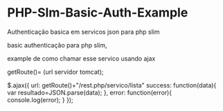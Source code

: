 # PHP-Slm-Basic-Auth-Example
Authenticação basica em servicos json para php slim


basic authenticação para php slim,

example de como chamar esse servico usando ajax

getRoute()= (url servidor tomcat);

$.ajax({
          url: getRoute()+"/rest.php/servico/lista"
          success: function(data){
          var resultado=JSON.parse(data);
          }, error: function(error){
            console.log(error);
          }
      });
